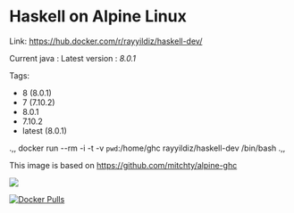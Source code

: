 Haskell on Alpine Linux
===

Link: https://hub.docker.com/r/rayyildiz/haskell-dev/

Current java : Latest version : *8.0.1*

Tags:
* 8 (8.0.1)
* 7 (7.10.2)
* 8.0.1
* 7.10.2
* latest (8.0.1)

.,,
docker run --rm -i -t -v `pwd`:/home/ghc rayyildiz/haskell-dev /bin/bash
.,,


This image is based on https://github.com/mitchty/alpine-ghc

[![](https://images.microbadger.com/badges/image/rayyildiz/haskell-dev.svg)](https://microbadger.com/images/rayyildiz/haskell-dev "Get your own image badge on microbadger.com")


[![Docker Pulls](https://img.shields.io/docker/pulls/rayyildiz/haskell-dev.svg)](https://hub.docker.com/r/rayyildiz/haskell-dev/)
